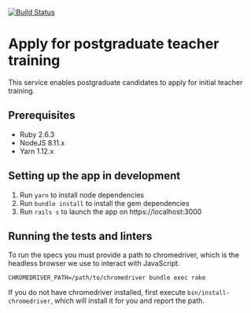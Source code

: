 [![Build Status](https://dfe-ssp.visualstudio.com/Become-A-Teacher/_apis/build/status/Apply/apply-for-postgraduate-teacher-training?branchName=master)](https://dfe-ssp.visualstudio.com/Become-A-Teacher/_build/latest?definitionId=49&branchName=master)

# Apply for postgraduate teacher training

This service enables postgraduate candidates to apply for initial teacher
training.

## Prerequisites

- Ruby 2.6.3
- NodeJS 8.11.x
- Yarn 1.12.x

## Setting up the app in development

1. Run `yarn` to install node dependencies
2. Run `bundle install` to install the gem dependencies
3. Run `rails s` to launch the app on https://localhost:3000

## Running the tests and linters

To run the specs you must provide a path to chromedriver, which is the headless
browser we use to interact with JavaScript.

```
CHROMEDRIVER_PATH=/path/to/chromedriver bundle exec rake
```

If you do not have chromedriver installed, first execute
`bin/install-chromedriver`, which will install it for you and report the path.
